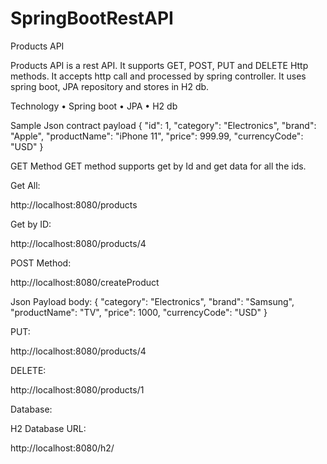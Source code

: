 # SpringBootRestAPI
Products API

Products API is a rest API. It supports GET, POST, PUT and DELETE Http methods.
It accepts http call and processed by spring controller. It uses spring boot, JPA repository and stores in H2 db.

Technology
•	Spring boot
•	JPA
•	H2 db

Sample Json contract payload
   {
        "id": 1,
        "category": "Electronics",
        "brand": "Apple",
        "productName": "iPhone 11",
        "price": 999.99,
        "currencyCode": "USD"
   }

GET Method
GET method supports get by Id and get data for all the ids.

Get All:

http://localhost:8080/products
 
Get by ID:

http://localhost:8080/products/4

POST Method:

http://localhost:8080/createProduct


Json Payload body: 
    {
        "category": "Electronics",
        "brand": "Samsung",
        "productName": "TV",
        "price": 1000,
        "currencyCode": "USD"
    }
    
PUT:

http://localhost:8080/products/4

DELETE:

http://localhost:8080/products/1

Database:

H2 Database URL:

http://localhost:8080/h2/
